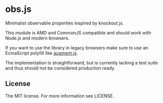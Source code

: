 obs.js
======

Minimalist observable properties inspired by knockout.js.

This module is AMD and CommonJS compatible and should work with Node.js and modern browsers.

If you want to use the library in legacy browsers make sure to use an EcmaScript polyfill like [augment.js](http://augmentjs.com).

The implementation is straightforward, but is currently lacking a test suite and thus should not be considered production ready.


License
-------

The MIT license. For more information see LICENSE.
